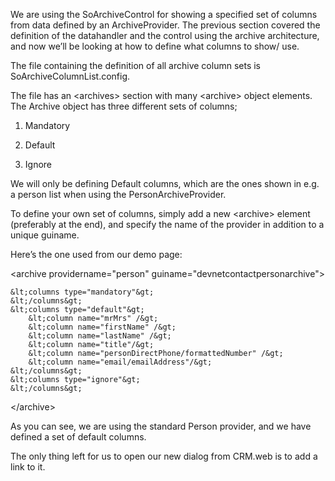 <properties date="2016-06-24"
SortOrder="52"
/>

We are using the SoArchiveControl for showing a specified set of columns from data defined by an ArchiveProvider. The previous section covered the definition of the datahandler and the control using the archive architecture, and now we’ll be looking at how to define what columns to show/ use.



 

The file containing the definition of all archive column sets is SoArchiveColumnList.config.



 

The file has an &lt;archives&gt; section with many &lt;archive&gt; object elements. The Archive object has three different sets of columns;

1. Mandatory

2. Default

3. Ignore



 

We will only be defining Default columns, which are the ones shown in e.g. a person list when using the PersonArchiveProvider.



 

To define your own set of columns, simply add a new &lt;archive&gt; element (preferably at the end), and specify the name of the provider in addition to a unique guiname.



 

Here’s the one used from our demo page:



 

&lt;archive providername="person" guiname="devnetcontactpersonarchive"&gt;

    &lt;columns type="mandatory"&gt;
    &lt;/columns&gt;
    &lt;columns type="default"&gt;
        &lt;column name="mrMrs" /&gt;
        &lt;column name="firstName" /&gt;
        &lt;column name="lastName" /&gt;
        &lt;column name="title"/&gt;
        &lt;column name="personDirectPhone/formattedNumber" /&gt;
        &lt;column name="email/emailAddress"/&gt;
    &lt;/columns&gt;
    &lt;columns type="ignore"&gt;
    &lt;/columns&gt;

&lt;/archive&gt;



 

As you can see, we are using the standard Person provider, and we have defined a set of default columns.



 

The only thing left for us to open our new dialog from CRM.web is to add a link to it.


